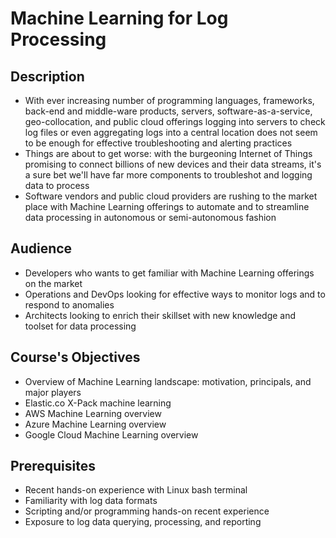 # Machine Learning for Log Processing

## Description
* With ever increasing number of programming languages, frameworks, back-end and middle-ware products, servers, software-as-a-service, geo-collocation, and public cloud offerings logging into servers to check log files or even aggregating logs into a central location does not seem to be enough for effective troubleshooting and alerting practices
* Things are about to get worse: with the burgeoning Internet of Things promising to connect billions of new devices and their data streams, it's a sure bet we'll have far more components to troubleshot and logging data to process
* Software vendors and public cloud providers are rushing to the market place with Machine Learning offerings to automate and to streamline data processing in autonomous or semi-autonomous fashion

## Audience
* Developers who wants to get familiar with Machine Learning offerings on the market
* Operations and DevOps looking for effective ways to monitor logs and to respond to anomalies 
* Architects looking to enrich their skillset with new knowledge and toolset for data processing

## Course's Objectives
* Overview of Machine Learning landscape: motivation, principals, and major players
* Elastic.co X-Pack machine learning
* AWS Machine Learning overview
* Azure Machine Learning overview
* Google Cloud Machine Learning overview

## Prerequisites

* Recent hands-on experience with Linux bash terminal
* Familiarity with log data formats
* Scripting and/or programming hands-on recent experience
* Exposure to log data querying, processing, and reporting 